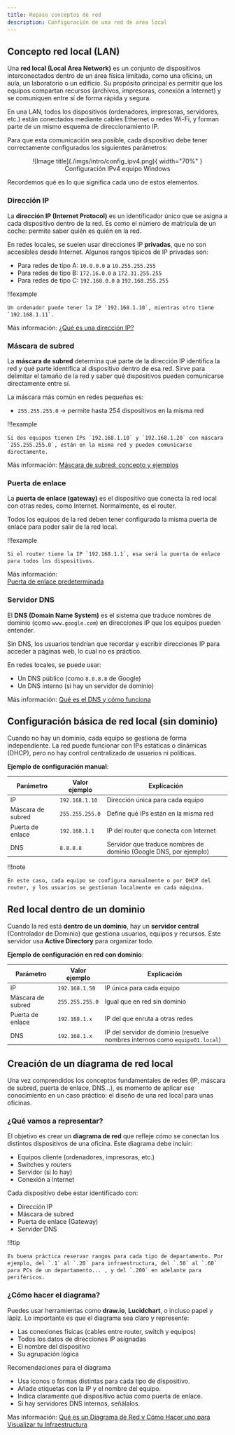 ```yaml
---
title: Repaso conceptos de red
description: Configuración de una red de area local
---
```


## Concepto red local (LAN)

Una **red local (Local Area Network)** es un conjunto de dispositivos interconectados dentro de un área física limitada, como una oficina, un aula, un laboratorio o un edificio. Su propósito principal es permitir que los equipos compartan recursos (archivos, impresoras, conexión a Internet) y se comuniquen entre sí de forma rápida y segura.

En una LAN, todos los dispositivos (ordenadores, impresoras, servidores, etc.) están conectados mediante cables Ethernet o redes Wi-Fi, y forman parte de un mismo esquema de direccionamiento IP.

Para que esta comunicación sea posible, cada dispositivo debe tener correctamente configurados los siguientes parámetros:


<figure markdown="span" align="center">
  ![Image title](./imgs/intro/config_ipv4.png){ width="70%"  }
  <figcaption>Configuración IPv4 equipo Windows</figcaption>
</figure>

Recordemos qué es lo que significa cada uno de estos elementos.

### Dirección IP

La **dirección IP (Internet Protocol)** es un identificador único que se asigna a cada dispositivo dentro de la red. Es como el número de matrícula de un coche: permite saber quién es quién en la red.

En redes locales, se suelen usar direcciones IP **privadas**, que no son accesibles desde Internet. Algunos rangos típicos de IP privadas son:

- Para redes de tipo A: `10.0.0.0` a `10.255.255.255`
- Para redes de tipo B: `172.16.0.0` a `172.31.255.255`
- Para redes de tipo C: `192.168.0.0` a `192.168.255.255`

!!!example 

    Un ordenador puede tener la IP `192.168.1.10`, mientras otro tiene `192.168.1.11`.

Más información: [¿Qué es una dirección IP?](https://www.redeszone.net/tutoriales/redes-lan/que-es-direccion-ip-tipos/)


### Máscara de subred

La **máscara de subred** determina qué parte de la dirección IP identifica la red y qué parte identifica al dispositivo dentro de esa red. Sirve para delimitar el tamaño de la red y saber qué dispositivos pueden comunicarse directamente entre sí.

La máscara más común en redes pequeñas es:

- `255.255.255.0` → permite hasta 254 dispositivos en la misma red

!!!example

    Si dos equipos tienen IPs `192.168.1.10` y `192.168.1.20` con máscara `255.255.255.0`, están en la misma red y pueden comunicarse directamente.

Más información: [Máscara de subred: concepto y ejemplos](https://www.redeszone.net/tutoriales/redes-lan/mascara-subred/)

### Puerta de enlace

La **puerta de enlace (gateway)** es el dispositivo que conecta la red local con otras redes, como Internet. Normalmente, es el router.

Todos los equipos de la red deben tener configurada la misma puerta de enlace para poder salir de la red local.

!!!example

    Si el router tiene la IP `192.168.1.1`, esa será la puerta de enlace para todos los dispositivos.

Más información:  
[Puerta de enlace predeterminada](https://www.redeszone.net/tutoriales/redes-lan/puerta-enlace/)

### Servidor DNS

El **DNS (Domain Name System)** es el sistema que traduce nombres de dominio (como `www.google.com`) en direcciones IP que los equipos pueden entender.

Sin DNS, los usuarios tendrían que recordar y escribir direcciones IP para acceder a páginas web, lo cual no es práctico.

En redes locales, se puede usar:

- Un DNS público (como `8.8.8.8` de Google)
- Un DNS interno (si hay un servidor de dominio)

Más información: [Qué es el DNS y cómo funciona](https://www.redeszone.net/tutoriales/redes-lan/que-es-dns/)

## Configuración básica de red local (sin dominio)

Cuando no hay un dominio, cada equipo se gestiona de forma independiente. La red puede funcionar con IPs estáticas o dinámicas (DHCP), pero no hay control centralizado de usuarios ni políticas.

**Ejemplo de configuración manual**:

| Parámetro         | Valor ejemplo           | Explicación                                                                 |
|------------------|-------------------------|------------------------------------------------------------------------------|
| IP               | `192.168.1.10`          | Dirección única para cada equipo  |
| Máscara de subred| `255.255.255.0`         | Define qué IPs están en la misma red  |
| Puerta de enlace | `192.168.1.1`           | IP del router que conecta con Internet    |
| DNS              | `8.8.8.8`  | Servidor que traduce nombres de dominio (Google DNS, por ejemplo)  |

!!!note

    En este caso, cada equipo se configura manualmente o por DHCP del router, y los usuarios se gestionan localmente en cada máquina.

## Red local dentro de un dominio

Cuando la red está **dentro de un dominio**, hay un **servidor central** (Controlador de Dominio) que gestiona usuarios, equipos y recursos. Este servidor usa **Active Directory** para organizar todo.

**Ejemplo de configuración en red con dominio**:

| Parámetro         | Valor ejemplo           | Explicación                                                                 |
|------------------|-------------------------|------------------------------------------------------------------------------|
| IP               | `192.168.1.50`          | IP única para cada equipo |
| Máscara de subred| `255.255.255.0`         | Igual que en red sin dominio |
| Puerta de enlace | `192.168.1.x`           | IP del que enruta a otras redes |
| DNS              | `192.168.1.x`           | IP del servidor de dominio (resuelve nombres internos como `equipo01.local`) |

## Creación de un díagrama de red local

Una vez comprendidos los conceptos fundamentales de redes (IP, máscara de subred, puerta de enlace, DNS...), es momento de aplicar ese conocimiento en un caso práctico: el diseño de una red local para unas oficinas.

### ¿Qué vamos a representar?

El objetivo es crear un **diagrama de red** que refleje cómo se conectan los distintos dispositivos de una oficina. Este diagrama debe incluir:

- Equipos cliente (ordenadores, impresoras, etc.)
- Switches y routers
- Servidor (si lo hay)
- Conexión a Internet

Cada dispositivo debe estar identificado con:

- Dirección IP
- Máscara de subred
- Puerta de enlace (Gateway)
- Servidor DNS

!!!tip

    Es buena práctica reservar rangos para cada tipo de departamento. Por ejemplo, del `.1` al `.20` para infraestructura, del `.50` al `.60` para PCs de un departamento... , y del `.200` en adelante para periféricos.

### ¿Cómo hacer el diagrama?

Puedes usar herramientas como **draw.io**, **Lucidchart**, o incluso papel y lápiz. Lo importante es que el diagrama sea claro y represente:

- Las conexiones físicas (cables entre router, switch y equipos)
- Todos los datos de direcciones IP asignadas
- El nombre del dispositivo
- Su agrupación lógica

Recomendaciones para el diagrama

- Usa íconos o formas distintas para cada tipo de dispositivo.
- Añade etiquetas con la IP y el nombre del equipo.
- Indica claramente qué dispositivo actúa como puerta de enlace.
- Si hay servidores DNS internos, señálalos.



Mas información: [Qué es un Diagrama de Red y Cómo Hacer uno para Visualizar tu Infraestructura](https://gitmind.com/es/que-es-diagrama-de-red-y-como-hacerlo.html)
